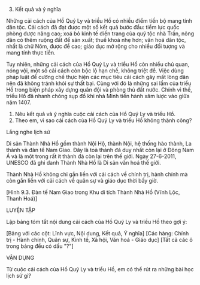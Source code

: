3. Kết quả và ý nghĩa

Những cải cách của Hồ Quý Ly và triều Hồ có nhiều điểm tiến bộ mang tính dân tộc. Cải cách đã đạt được một số kết quả bước đầu: tiềm lực quốc phòng được nâng cao; xoá bỏ kinh tế điền trang của quý tộc nhà Trần, nông dân có thêm ruộng đất để sản xuất; thuế khoá nhẹ hơn; văn hoá dân tộc, nhất là chữ Nôm, được đề cao; giáo dục mở rộng cho nhiều đối tượng và mang tính thực tiễn.

Tuy nhiên, những cải cách của Hồ Quý Ly và triều Hồ còn nhiều chủ quan, nóng vội, một số cải cách còn bộc lộ hạn chế, không triệt để. Việc dùng pháp luật để cưỡng chế thực hiện các mục tiêu cải cách gây mất lòng dân nên đã không tránh khỏi sự thất bại. Cùng với đó là những sai lầm của triều Hồ trong biện pháp xây dựng quân đội và phòng thủ đất nước. Chính vì thế, triều Hồ đã nhanh chóng sụp đổ khi nhà Minh tiến hành xâm lược vào giữa năm 1407.

1. Nêu kết quả và ý nghĩa cuộc cải cách của Hồ Quý Ly và triều Hồ.
2. Theo em, vì sao cải cách của Hồ Quý Ly và triều Hồ không thành công?

Lắng nghe lịch sử

Di sản Thành Nhà Hồ gồm thành Nội Hộ, thành Nội, hệ thống hào thành, La thành và đàn tế Nam Giao. Đây là toà thành đá duy nhất còn lại ở Đông Nam Á và là một trong rất ít thành đá còn lại trên thế giới. Ngày 27-6-2011, UNESCO đã ghi danh Thành Nhà Hồ là Di sản văn hoá thế giới.

Thành Nhà Hồ không chỉ gắn liền với cải cách về chính trị, hành chính mà còn gắn liền với cải cách về quân sự và giáo dục thời bấy giờ.

[Hình 9.3. Đàn tế Nam Giao trong Khu di tích Thành Nhà Hồ (Vĩnh Lộc, Thanh Hoá)]

LUYỆN TẬP

Lập bảng tóm tắt nội dung cải cách của Hồ Quý Ly và triều Hồ theo gợi ý:

[Bảng với các cột: Lĩnh vực, Nội dung, Kết quả, Ý nghĩa]
[Các hàng: Chính trị - Hành chính, Quân sự, Kinh tế, Xã hội, Văn hoá - Giáo dục]
[Tất cả các ô trong bảng đều có dấu "?"]

VẬN DỤNG

Từ cuộc cải cách của Hồ Quý Ly và triều Hồ, em có thể rút ra những bài học lịch sử gì?